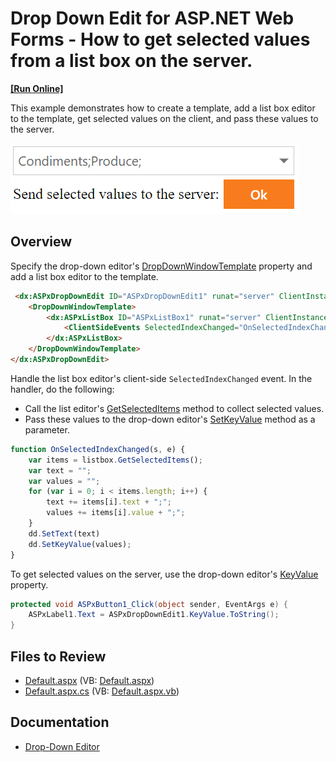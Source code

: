 # Drop Down Edit for ASP.NET Web Forms - How to get selected values from a list box on the server.
<!-- run online -->
**[[Run Online]](https://codecentral.devexpress.com/e2252/)**
<!-- run online end -->

This example demonstrates how to create a template, add a list box editor to the template, get selected values on the client, and pass these values to the server.

![Selected Values](selectedValues.png)

## Overview

Specify the drop-down editor's [DropDownWindowTemplate](https://docs.devexpress.com/AspNet/DevExpress.Web.ASPxDropDownEdit.DropDownWindowTemplate) property and add a list box editor to the template.

```aspx
 <dx:ASPxDropDownEdit ID="ASPxDropDownEdit1" runat="server" ClientInstanceName="dd" >
    <DropDownWindowTemplate>
        <dx:ASPxListBox ID="ASPxListBox1" runat="server" ClientInstanceName="listbox" ...>
            <ClientSideEvents SelectedIndexChanged="OnSelectedIndexChanged" />
        </dx:ASPxListBox>
    </DropDownWindowTemplate>
</dx:ASPxDropDownEdit>
```

Handle the list box editor's client-side `SelectedIndexChanged` event. In the handler, do the following:

   * Call the list editor's [GetSelectedItems](https://docs.devexpress.com/AspNet/js-ASPxClientListBox.GetSelectedItems) method to collect selected values.
   * Pass these values to the drop-down editor's [SetKeyValue](https://docs.devexpress.com/AspNet/js-ASPxClientDropDownEdit.SetKeyValue(keyValue)) method as a parameter.


```js
function OnSelectedIndexChanged(s, e) {
    var items = listbox.GetSelectedItems();
    var text = "";
    var values = "";
    for (var i = 0; i < items.length; i++) {
        text += items[i].text + ";";
        values += items[i].value + ";";
    }
    dd.SetText(text)
    dd.SetKeyValue(values);
}
```

To get selected values on the server, use the drop-down editor's [KeyValue](https://docs.devexpress.com/AspNet/DevExpress.Web.ASPxDropDownEdit.KeyValue) property.

```csharp
protected void ASPxButton1_Click(object sender, EventArgs e) {
    ASPxLabel1.Text = ASPxDropDownEdit1.KeyValue.ToString();
}
```

## Files to Review

* [Default.aspx](./CS/Default.aspx) (VB: [Default.aspx](./VB/Default.aspx))
* [Default.aspx.cs](./CS/Default.aspx.cs) (VB: [Default.aspx.vb](./VB/Default.aspx.vb))

## Documentation

* [Drop-Down Editor](https://docs.devexpress.com/AspNet/11655/components/data-editors/dropdownedit)
